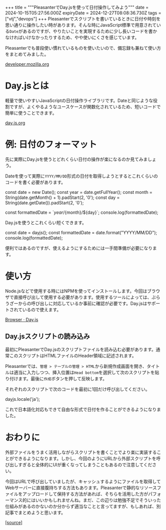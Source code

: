 +++
title = """PleasanterでDay.jsを使って日付操作してみよう"""
date = 2024-10-15T05:27:56.000Z
expiryDate = 2024-12-27T08:08:36.730Z
tags = ["vtj","devops"]
+++
Pleasanterでスクリプトを書いているときに日付や時刻を思い通りに操作したい時があります。そんな時にJavaScript標準で用意されている`Date`があるのですが、やりたいことを実現するために少し長いコードを書かなければいけなかったりするため、やや使いにくさを感じています。

Pleasanterでも普段使い慣れているものを使いたいので、備忘録も兼ねて使い方をまとめてみました。

[developer.mozilla.org](https://developer.mozilla.org/ja/docs/Web/JavaScript/Reference/Global_Objects/Date)

Day.jsとは
========

軽量で使いやすいJavaScriptの日付操作ライブラリです。Dateと同じような役割ですが、よくやるようなユースケースが関数化されているため、短いコードで簡単に使うことできます。

[day.js.org](https://day.js.org/en/)

例: 日付のフォーマット
============

先に実際にDay.jsを使うとどれくらい日付の操作が楽になるのか見てみましょう。

Dateを使って実際に`YYYY/MM/DD`形式の日付を取得しようとするとこれくらいのコードを書く必要があります。

const date \= new Date();
const year \= date.getFullYear();
const month \= String(date.getMonth() + 1).padStart(2, '0');
const day \= String(date.getDate()).padStart(2, '0');

const formattedDate \= \`${year}/${month}/${day}\`;
console.log(formattedDate);

Day.jsを使うとこれくらい短くできます。

const date \= dayjs();
const formattedDate \= date.format("YYYY/MM/DD");
console.log(formattedDate);

便利ではあるのですが、使えるようにするためには一手間準備が必要になります。

使い方
===

Node.jsなどで使用する時にはNPMを使ってインストールします。今回はブラウザで直接呼び出して使用する必要があります。使用するツールによっては、ぶらうざーからの呼び出しに対応しているか事前に確認が必要です。Day.jsはサポートされているので使えます。

[Browser · Day.js](https://day.js.org/docs/en/installation/browser)

Day.jsスクリプトの読み込み
----------------

最初にPleasanterでDay.jsのスクリプトファイルを読み込む必要があります。通常このスクリプトはHTMLファイルのHeader領域に記述されます。

Pleasanterでは、`管理 > テーブルの管理 > HTML`から新規作成画面を開き、タイトルは適当に入力しつつ、挿入位置は`Head bottom`を選択して次のスクリプトを貼り付けます。最後に`作成`ボタンを押して反映します。

<script src\="https://cdn.jsdelivr.net/npm/dayjs@1/dayjs.min.js"\></script\>

![](https://cdn-ak.f.st-hatena.com/images/fotolife/v/virtualtech/20241015/20241015142758.png)

Day.jsを使ってみる
------------

新規作成画面でデフォルトで1週間後が設定されている完了日を当日に変更することをやってみましょう。(当日を設定するだけであれば、他にもっといいやり方があるかもしれませんが)

先ほどサンプルで表示した内容をほぼそのまま用いて、最後にPleasanterの標準スクリプトを実行して入力項目に設定します。

const today \= dayjs();
const formattedDate \= today.format("YYYY/MM/DD");

$p.set($p.getControl("CompletionTime"), formattedDate);

スクリプトの入力が終わったら、作成して反映します。

![](https://cdn-ak.f.st-hatena.com/images/fotolife/v/virtualtech/20241015/20241015142801.png)

![](https://cdn-ak.f.st-hatena.com/images/fotolife/v/virtualtech/20241015/20241015142805.png)

**変更前**

![](https://cdn-ak.f.st-hatena.com/images/fotolife/v/virtualtech/20241015/20241015142808.png)

**変更後**

![](https://cdn-ak.f.st-hatena.com/images/fotolife/v/virtualtech/20241015/20241015142811.png)

無事にDay.jsを使って日付操作をすることができました。今回はすごく単純な操作なのであまり必要性の実感は湧きにくいですが、日付の比較や日数や時刻計算など様々なことができますので、気になった方はドキュメントを眺めてみてください。

例：翌日の日付
=======

JavaScriptのコードだけの紹介ですが、明日の日付を取得したい時は、`add()`を使って日付の計算をすることで取得できます。昨日や1ヶ月前などの引き算も可能です。

const today \= dayjs(); // 2024/10/09
const tomorrow \= today.add(1, "day");
const formattedDate \= tomorrow.format("YYYY/MM/DD");
console.log(formattedDate); // 2024/10/10

地域や言語の設定
--------

冒頭では触れてこなかったのですが、ロケールの設定をすることで曜日表示などを日本語化できます。最初に登録した拡張HTMLのところに次の1行を追加します。

<script src="https://cdn.jsdelivr.net/npm/dayjs@1/dayjs.min.js"></script>
<script src="https://cdn.jsdelivr.net/npm/dayjs@1/locale/ja.js"></script>

それぞれのスクリプトで次のコードを最初に1回だけ呼び出してください。

dayjs.locale('ja');

これで日本語化対応もできて自由な形式で日付を作ることができるようになりました。

おわりに
====

外部ファイルをうまく活用しながらスクリプトを書くことでより楽に実装することができるようになります。しかし、今回のようにURLから外部スクリプトを呼び出しすぎると全体的にUIが重くなってしまうこともあるので注意してください。

今回はURLで呼び出していましたが、キャッシュするようにファイルを取得してWebサーバーに直接腹持ちする方法もあります。Pleasanterで静的なリソースファイルをアップロードして保持する方法があれば、そちらを活用した方がパフォーマンス的にはいいかもしれませんね。まだ、この辺りは勉強不足でそういった仕組みがあるのかないのか分からず適当なことと言ってますが、もしあれば、別記事でまとめようと思います。

[[source]](https://devops-blog.virtualtech.jp/entry/20241015/1728970076)
